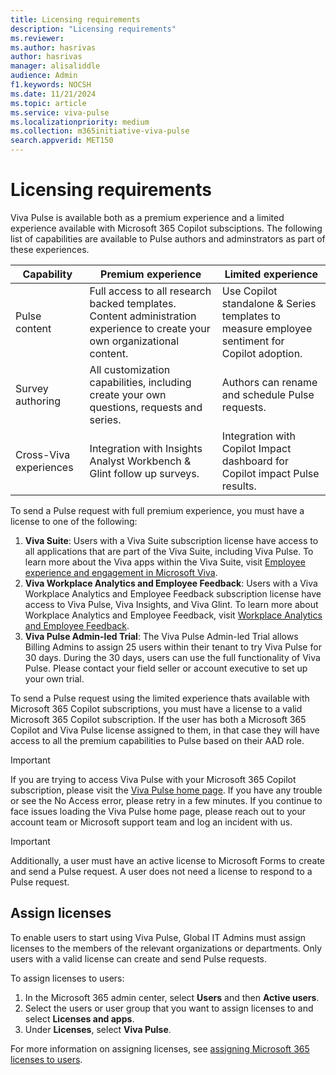 ```yaml
---
title: Licensing requirements
description: "Licensing requirements"
ms.reviewer: 
ms.author: hasrivas
author: hasrivas
manager: alisaliddle
audience: Admin
f1.keywords: NOCSH
ms.date: 11/21/2024
ms.topic: article
ms.service: viva-pulse
ms.localizationpriority: medium
ms.collection: m365initiative-viva-pulse  
search.appverid: MET150
---
```


# Licensing requirements

Viva Pulse is available both as a premium experience and a limited experience available with Microsoft 365 Copilot subsciptions. The following list of capabilities are available to Pulse authors and adminstrators as part of these experiences. 

| Capability | Premium experience | Limited experience | 
| ----------- | ------------------ | ------------------| 
| Pulse content|Full access to all research backed templates. Content administration experience to create your own organizational content.|Use Copilot standalone & Series templates to measure employee sentiment for Copilot adoption.|
| Survey authoring |All customization capabilities, including create your own questions, requests and series. | Authors can rename and schedule Pulse requests. |
| Cross-Viva experiences|Integration with Insights Analyst Workbench & Glint follow up surveys.| Integration with Copilot Impact dashboard for Copilot impact Pulse results.|

To send a Pulse request with full premium experience, you must have a license to one of the following:

1. **Viva Suite**: Users with a Viva Suite subscription license have access to all applications that are part of the Viva Suite, including Viva Pulse. To learn more about the Viva apps within the Viva Suite, visit [Employee experience and engagement in Microsoft Viva](https://www.microsoft.com/microsoft-viva).
2. **Viva Workplace Analytics and Employee Feedback**: Users with a Viva Workplace Analytics and Employee Feedback subscription license have access to Viva Pulse, Viva Insights, and Viva Glint. To learn more about Workplace Analytics and Employee Feedback, visit [Workplace Analytics and Employee Feedback](https://www.microsoft.com/en-us/microsoft-viva/workplace-analytics-and-feedback).
3. **Viva Pulse Admin-led Trial**: The Viva Pulse Admin-led Trial allows Billing Admins to assign 25 users within their tenant to try Viva Pulse for 30 days. During the 30 days, users can use the full functionality of Viva Pulse. Please contact your field seller or account executive to set up your own trial.

To send a Pulse request using the limited experience thats available with Microsoft 365 Copilot subscriptions, you must have a license to a valid Microsoft 365 Copilot subscription. If the user has both a Microsoft 365 Copilot and Viva Pulse license assigned to them, in that case they will have access to all the premium capabilities to Pulse based on their AAD role. 


> [!IMPORTANT]
> If you are trying to access Viva Pulse with your Microsoft 365 Copilot subscription, please visit the [Viva Pulse home page](https://pulse.cloud.microsoft). If you have any trouble or see the No Access error, please retry in a few minutes. If you continue to face issues loading the Viva Pulse home page, please reach out to your account team or Microsoft support team and log an incident with us.


> [!IMPORTANT]
> Additionally, a user must have an active license to Microsoft Forms to create and send a Pulse request. A user does not need a license to respond to a Pulse request.

## Assign licenses

To enable users to start using Viva Pulse, Global IT Admins must assign licenses to the members of the relevant organizations or departments. Only users with a valid license can create and send Pulse requests.

To assign licenses to users:

1. In the Microsoft 365 admin center, select **Users** and then **Active users**.
2. Select the users or user group that you want to assign licenses to and select **Licenses and apps**.
3. Under **Licenses**, select **Viva Pulse**.

For more information on assigning licenses, see [assigning Microsoft 365 licenses to users](/microsoft-365/admin/manage/assign-licenses-to-users).
